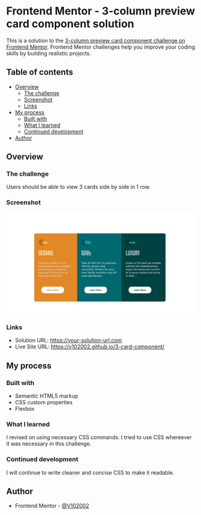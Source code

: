 # Frontend Mentor - 3-column preview card component solution

This is a solution to the [3-column preview card component challenge on Frontend Mentor](https://www.frontendmentor.io/challenges/3column-preview-card-component-pH92eAR2-). Frontend Mentor challenges help you improve your coding skills by building realistic projects. 

## Table of contents

- [Overview](#overview)
  - [The challenge](#the-challenge)
  - [Screenshot](#screenshot)
  - [Links](#links)
- [My process](#my-process)
  - [Built with](#built-with)
  - [What I learned](#what-i-learned)
  - [Continued development](#continued-development)
- [Author](#author)

## Overview

### The challenge

Users should be able to view 3 cards side by side in 1 row.

### Screenshot

![](./Screenshot.jpg)

### Links

- Solution URL: https://your-solution-url.com
- Live Site URL: https://v102002.github.io/3-card-component/

## My process

### Built with

- Semantic HTML5 markup
- CSS custom properties
- Flexbox

### What I learned
I revised on using necessary CSS commands. I tried to use CSS whereever it was necessary in this challenge.

### Continued development

I will continue to write cleaner and concise CSS to make it readable.

## Author
- Frontend Mentor - [@V102002](https://www.frontendmentor.io/profile/V102002)



